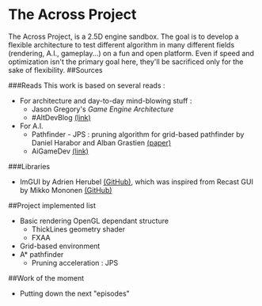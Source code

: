 The Across Project
=============
The Across Project, is a 2.5D engine sandbox. The goal is to develop a flexible architecture to test different algorithm in many different fields (rendering, A.I., gameplay...) on a fun and open platform.
Even if speed and optimization isn't the primary goal here, they'll be sacrificed only for the sake of flexibility.
##Sources

###Reads
This work is based on several reads : 
* For architecture and day-to-day mind-blowing stuff :
  * Jason Gregory's *Game Engine Architecture*
  * #AltDevBlog [(link)](http://www.altdevblogaday.com/)
* For A.I. 
  * Pathfinder - JPS : pruning algorithm for grid-based pathfinder by Daniel Harabor and Alban Grastien [(paper)](http://users.cecs.anu.edu.au/~dharabor/data/papers/harabor-grastien-socs12.pdf)
  * AiGameDev [(link)](http://aigamedev.com/)

###Libraries
* ImGUI by Adrien Herubel [(GitHub)](https://github.com/AdrienHerubel/imgui), which was inspired from Recast GUI by Mikko Mononen [(GitHub)](https://github.com/memononen/recastnavigation)

##Project implemented list
* Basic rendering OpenGL dependant structure
  * ThickLines geometry shader
  * FXAA
* Grid-based environment
* A* pathfinder
  * Pruning acceleration : JPS

##Work of the moment

* Putting down the next "episodes"
